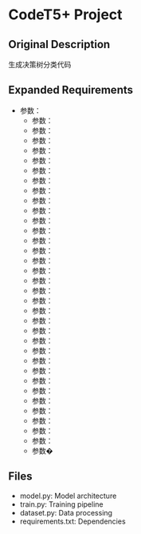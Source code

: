 # CodeT5+ Project

## Original Description
生成决策树分类代码

## Expanded Requirements
- 参数：
     - 参数：
     - 参数：
     - 参数：
     - 参数：
     - 参数：
     - 参数：
     - 参数：
     - 参数：
     - 参数：
     - 参数：
     - 参数：
     - 参数：
     - 参数：
     - 参数：
     - 参数：
     - 参数：
     - 参数：
     - 参数：
     - 参数：
     - 参数：
     - 参数：
     - 参数：
     - 参数：
     - 参数：
     - 参数：
     - 参数：
     - 参数：
     - 参数：
     - 参数：
     - 参数：
     - 参数：
     - 参数：
     - 参数：
     - 参数�

## Files
- model.py: Model architecture
- train.py: Training pipeline
- dataset.py: Data processing
- requirements.txt: Dependencies